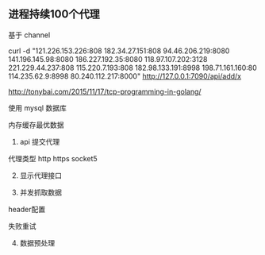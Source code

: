 

## 进程持续100个代理


基于 channel




curl -d "121.226.153.226:808
182.34.27.151:808
94.46.206.219:8080
141.196.145.98:8080
186.227.192.35:8080
118.97.107.202:3128
221.229.44.237:808
115.220.7.193:808
182.98.133.191:8998
198.71.161.160:80
114.235.62.9:8998
80.240.112.217:8000" http://127.0.0.1:7090/api/add/x


http://tonybai.com/2015/11/17/tcp-programming-in-golang/


使用 mysql 数据库

内存缓存最优数据


1. api 提交代理

代理类型
http
https
socket5

2. 显示代理接口


3. 并发抓取数据

header配置

失败重试

4. 数据预处理

